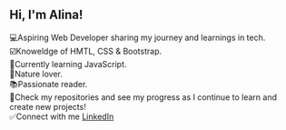 ## Hi, I'm Alina!

 
 💻Aspiring Web Developer sharing my journey and learnings in tech.</br>
 ☑️Knoweldge of HMTL, CSS & Bootstrap.</br>
 💬Currently learning JavaScript.</br>
 🍃Nature lover.</br>
 📚Passionate reader. </br>
 📁Check my repositories and see my progress as I continue to learn and create new projects!</br>
 ✅Connect with me [LinkedIn](https://www.linkedin.com/in/alina-serban-a9a09a2a8/)</br>
 
 
 
 





